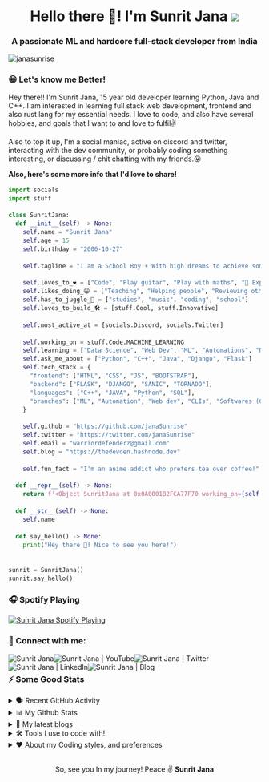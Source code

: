 <h1 align="center">Hello there 👋! I'm Sunrit Jana <img src="https://media.giphy.com/media/mGcNjsfWAjY5AEZNw6/giphy.gif" width="50"></h1>
<h3 align="center">A passionate ML and hardcore full-stack developer from India</h3>

<p align="left"> <img src="https://komarev.com/ghpvc/?username=janasunrise" alt="janasunrise" /> </p>

### 😁 Let's know me Better!
Hey there!! I'm Sunrit Jana, 15 year old developer learning Python, Java and C++. I am interested in learning full stack web development, frontend and also rust lang for my essential needs. I love to code, and also have several hobbies, and goals that I want to and love to fulfil✌️

Also to top it up, I'm a social maniac, active on discord and twitter, interacting with the dev community, or probably coding something interesting, or discussing / chit chatting with my friends.😛

**Also, here's some more info that I'd love to share!**

```python
import socials
import stuff

class SunritJana:
  def __init__(self) -> None:
    self.name = "Sunrit Jana"
    self.age = 15
    self.birthday = "2006-10-27"

    self.tagline = "I am a School Boy ☀️ With high dreams to achieve something great!"

    self.loves_to_❤️ = ["Code", "Play guitar", "Play with maths", "🔭 Explore new things"]
    self.likes_doing_😁 = ["Teaching", "Helping people", "Reviewing others' Code"]
    self.has_to_juggle_🔮 = ["studies", "music", "coding", "school"]
    self.loves_to_build_🛠️ = [stuff.Cool, stuff.Innovative]
    
    self.most_active_at = [socials.Discord, socials.Twitter]

    self.working_on = stuff.Code.MACHINE_LEARNING
    self.learning = ["Data Science", "Web Dev", "ML", "Automations", "NextJS", "Ethical hacking"]
    self.ask_me_about = ["Python", "C++", "Java", "Django", "Flask"]
    self.tech_stack = {
      "frontend": ["HTML", "CSS", "JS", "BOOTSTRAP"],
      "backend": ["FLASK", "DJANGO", "SANIC", "TORNADO"],
      "languages": ["C++", "JAVA", "Python", "SQL"],
      "branches": ["ML", "Automation", "Web dev", "CLIs", "Softwares (GUI)"],
    }
    
    self.github = "https://github.com/janaSunrise"
    self.twitter = "https://twitter.com/janaSunrise"
    self.email = "warriordefenderz@gmail.com"
    self.blog = "https://thedevden.hashnode.dev"
    
    self.fun_fact = "I'm an anime addict who prefers tea over coffee!"
  
  def __repr__(self) -> None:
    return f'<Object SunritJana at 0x0A0001B2FCA77F70 working_on={self.working_on} active_at={self.most_active_at}> ask_about={self.ask_me_about}'
    
  def __str__(self) -> None:
    self.name
    
  def say_hello() -> None:
    print("Hey there 👋! Nice to see you here!")
    

sunrit = SunritJana()
sunrit.say_hello()
```

### 🎧 Spotify Playing

[<img src="https://spotify-activity.warriordefenderz.vercel.app/api/spotify" alt="Sunrit Jana Spotify Playing" width="400" />](https://open.spotify.com/user/qy9jhr85so9g8pr6zz7aizc6x)

### 🔗 Connect with me:

[<img align="left" alt="Sunrit Jana" src="https://img.shields.io/badge/Website-02ccf7?style=for-the-badge&logo=https://raw.githubusercontent.com/iconic/open-iconic/master/svg/globe.svg&logoColor=white" />][website]
[<img align="left" alt="Sunrit Jana | YouTube" src="https://img.shields.io/badge/YouTube-FF0000?style=for-the-badge&logo=youtube&logoColor=white" />][youtube]
[<img align="left" alt="Sunrit Jana | Twitter" src="https://img.shields.io/badge/Twitter-1DA1F2?style=for-the-badge&logo=twitter&logoColor=white" />][twitter]
[<img align="left" alt="Sunrit Jana | LinkedIn" src="https://img.shields.io/badge/LinkedIn-0077B5?style=for-the-badge&logo=linkedin&logoColor=white" />][linkedin]
[<img align="left" alt="Sunrit Jana | Blog" src="https://img.shields.io/badge/Hashnode-2962FF?style=for-the-badge&logo=hashnode&logoColor=white" />][blog]

<br />

### ⚡ Some Good Stats

<details>
  <summary>🗣 Recent GitHub Activity</summary>
  
<!--START_SECTION:activity-->
1. 🎉 Merged PR [#13](https://github.com/janaSunrise/ML-guide-and-implementation/pull/13) in [janaSunrise/ML-guide-and-implementation](https://github.com/janaSunrise/ML-guide-and-implementation)
2. 🎉 Merged PR [#12](https://github.com/janaSunrise/ML-guide-and-implementation/pull/12) in [janaSunrise/ML-guide-and-implementation](https://github.com/janaSunrise/ML-guide-and-implementation)
<!--END_SECTION:activity-->
</details>

<details>
  <summary>📊 My Github Stats</summary>
 
  <p><img src="https://github-readme-stats.warriordefenderz.vercel.app/api?username=janasunrise&show_icons=true&include_all_commits=true&line_height=25" alt="janasunrise" /></p>
  
  <p><img align="center" src="https://github-readme-streak-stats.herokuapp.com/?user=janasunrise&" alt="janaSunrise" /></p>
  
  <p align="left"> <a href="https://github.com/janaSunrise"><img src="https://github-profile-trophy.vercel.app/?username=janaSunrise" alt="janaSunrise" /></a> </p>

</details>

<details>
  <summary>🔖 My latest blogs</summary>
  
<!-- HASHNODE_BLOG:START -->
<p align="left">
<a href="https://janasunrise.hashnode.dev/algorithms-and-libraries-used-for-ml-ckk4uwz93065xhls1du0i4yob" title="Algorithms and libraries used for ML"><img src="https://cdn.hashnode.com/res/hashnode/image/upload/v1611112668564/FpEWkWUG5.png" alt="Algorithms and libraries used for ML" width="250px" align="left" /></a>
<a href="https://janasunrise.hashnode.dev/algorithms-and-libraries-used-for-ml-ckk4uwz93065xhls1du0i4yob" title="Algorithms and libraries used for ML"><strong>Algorithms and libraries used for ML</strong></a>
<br/> So, If you have read my previous blog in this quickbites series, you probably understood what are the types of supervised learning, and also more about Regression and Classification.
And also Python is really famous language for Data science and ML. ... </p> <br/> <br/>
<p align="left">
<a href="https://janasunrise.hashnode.dev/supervised-learning-and-about-it-ckjx5kiwz0fk8ces1h09d2502" title="Supervised learning and about it"><img src="https://cdn.hashnode.com/res/hashnode/image/upload/v1610646849085/TZMF6T3U_.png" alt="Supervised learning and about it" width="250px" align="right" /></a>
<a href="https://janasunrise.hashnode.dev/supervised-learning-and-about-it-ckjx5kiwz0fk8ces1h09d2502" title="Supervised learning and about it"><strong>Supervised learning and about it</strong></a>
<br/> So, what is supervised learning?
Supervised learning is a way of teaching the machine learning based on labelled data, like if a patient has a certain disease or not, then making it predict the labels for unseen data.
A supervised learning algorithm ... </p> <br/> <br/>
<p align="left">
<a href="https://janasunrise.hashnode.dev/understanding-ml-deep-learning-and-data-science-ckjqn36b90iof8ls1byog06al" title="Understanding ML, Deep learning and Data science"><img src="https://cdn.hashnode.com/res/hashnode/image/upload/v1610253029578/GW8iE-4xA.png" alt="Understanding ML, Deep learning and Data science" width="250px" align="left" /></a>
<a href="https://janasunrise.hashnode.dev/understanding-ml-deep-learning-and-data-science-ckjqn36b90iof8ls1byog06al" title="Understanding ML, Deep learning and Data science"><strong>Understanding ML, Deep learning and Data science</strong></a>
<br/> What is data science?
Data science is a computing field in computer science, where various scientific methods (like scipy, numpy, pandas, etc libraries contain in python) and algorithms are used to get more knowledge, and gather various insights, and... </p> <br/> <br/>
<p align="left">
<a href="https://janasunrise.hashnode.dev/how-to-build-a-wikipedia-fuzzy-finder-tool-ckjlqwp2d0gvjucs15plt6dc4" title="How to build a Wikipedia fuzzy finder tool"><img src="https://cdn.hashnode.com/res/hashnode/image/upload/v1605779896932/R-VkcbLq7.png" alt="How to build a Wikipedia fuzzy finder tool" width="250px" align="right" /></a>
<a href="https://janasunrise.hashnode.dev/how-to-build-a-wikipedia-fuzzy-finder-tool-ckjlqwp2d0gvjucs15plt6dc4" title="How to build a Wikipedia fuzzy finder tool"><strong>How to build a Wikipedia fuzzy finder tool</strong></a>
<br/> Hey guys! I guess you must be tired of visiting Wikipedia for a small summary or finding a random interesting article to read or get a summary about it? Well, same here, but you can solve that by tackling it smartly with Python. So we’ll be using the... </p> <br/> <br/>
<p align="left">
<a href="https://janasunrise.hashnode.dev/how-is-python-degrading-ckg826gcc00k931s16l9ibkrr" title="How is Python degrading?"><img src="https://cdn.hashnode.com/res/hashnode/image/upload/v1602599180004/82EjZ-MPW.png" alt="How is Python degrading?" width="250px" align="left" /></a>
<a href="https://janasunrise.hashnode.dev/how-is-python-degrading-ckg826gcc00k931s16l9ibkrr" title="How is Python degrading?"><strong>How is Python degrading?</strong></a>
<br/> Python is a Really flexible, and easy to understand, oh and also and language which is easy to understand. It was first release in 1994 [might be wrong, too lazy to google 😛], And as the years passed by, people started using it, and already the user... </p> <br/> <br/>
<p align="left">
<a href="https://janasunrise.hashnode.dev/top-discord-servers-for-coding-ckel46mcx000shms1cihz456w" title="Top Discord servers For Coding"><img src="https://cdn.hashnode.com/res/hashnode/image/upload/v1599035037552/dPpdobFu8.png" alt="Top Discord servers For Coding" width="250px" align="right" /></a>
<a href="https://janasunrise.hashnode.dev/top-discord-servers-for-coding-ckel46mcx000shms1cihz456w" title="Top Discord servers For Coding"><strong>Top Discord servers For Coding</strong></a>
<br/> Hey there! So, in this Post I am gonna Tell some of the Awesome People and Servers Whom You can Join or contact, and They're really Great! Before that, I will tell you, why is discord a good Hub for developers to connect, work together, and Help each... </p> <br/> <br/>
<!-- HASHNODE_BLOG:END -->
</details>

<details>
  <summary> 🛠 Tools I use to code with! </summary>

- UI / UX

  <img src="https://img.shields.io/badge/Figma-F24E1E?style=for-the-badge&logo=https://simpleicons.org/icons/figma.svg&logoColor=white" alt="figma" />  

- Frontend

  <img src="https://img.shields.io/badge/HTML-E34F26?style=for-the-badge&logo=html5&logoColor=white" alt="html5" />
  <img src="https://img.shields.io/badge/CSS-1572B6?&style=for-the-badge&logo=css3&logoColor=white" alt="css3" />
  <img src="https://img.shields.io/badge/Bootstrap-563D7C?style=for-the-badge&logo=bootstrap&logoColor=white" alt="bootstrap" />
  <img src="https://img.shields.io/badge/Bulma-00D1B2?style=for-the-badge&logo=https://simpleicons.org/icons/bulma.svg&logoColor=white" alt="bulma" />
  <img src="https://img.shields.io/badge/Tailwind_CSS-38B2AC?style=for-the-badge&logo=tailwind-css&logoColor=white" alt="tailwind">
  <img src="https://img.shields.io/badge/Material--UI-0081CB?style=for-the-badge&logo=material-ui&logoColor=white" alt="materialize"/>

- Backend

  <img src="https://img.shields.io/badge/Django-092E20?style=for-the-badge&logo=django&logoColor=white" alt="django" />
  <img src="https://img.shields.io/badge/Flask-000000?style=for-the-badge&logo=flask&logoColor=white" alt="flask" /> 
  
- Programming Languages
  
  <img src="https://img.shields.io/badge/C-00599C?style=for-the-badge&logo=c&logoColor=white" alt="c" />
  <img src="https://img.shields.io/badge/C%2B%2B-00599C?style=for-the-badge&logo=c%2B%2B&logoColor=white" alt="cplusplus" />
  <img src="https://img.shields.io/badge/Java-ED8B00?style=for-the-badge&logo=java&logoColor=white" alt="java" />
  <img src="https://img.shields.io/badge/Python-14354C?style=for-the-badge&logo=python&logoColor=white" alt="python" /> 
  <img src="https://img.shields.io/badge/Arduino-00979D?style=for-the-badge&logo=https://simpleicons.org/icons/arduino.svg&logoColor=white" alt="arduino" />
  <img src="https://img.shields.io/badge/Markdown-000000?style=for-the-badge&logo=markdown&logoColor=white" alt="markdown" />
 
- Databases
  
  <img src="https://img.shields.io/badge/MySQL-00000F?style=for-the-badge&logo=mysql&logoColor=white" alt="mysql" /> 
  <img src="https://img.shields.io/badge/SQLite-07405E?style=for-the-badge&logo=sqlite&logoColor=white" alt="sqlite" />
  <img src="https://img.shields.io/badge/PostgreSQL-316192?style=for-the-badge&logo=postgresql&logoColor=white" alt="postgres" />
  <img src="https://img.shields.io/badge/Firebase-FFCA28?style=for-the-badge&logo=https://simpleicons.org/icons/firebase.svg&logoColor=white" alt="firebase" />

- Cloud

  <img src="https://img.shields.io/badge/Microsoft_Azure-0089D6?style=for-the-badge&logo=microsoft-azure&logoColor=white" alt="azure" />
  <img src="https://img.shields.io/badge/Google_Cloud-4285F4?style=for-the-badge&logo=google-cloud&logoColor=white" alt="gcp" /> 


- Frameworks
  - Frontend
  
    <img src="https://img.shields.io/badge/Gatsby-663399?style=for-the-badge&logo=gatsby&logoColor=white" alt="gatsby" />
  
  - AI / ML

    <img src="https://img.shields.io/badge/Tensorflow-FF6F00?style=for-the-badge&logo=https://simpleicons.org/icons/tensorflow.svg&logoColor=white" alt="tensorflow" />
    <img src="https://img.shields.io/badge/Pytorch-EE4C2C?style=for-the-badge&logo=https://simpleicons.org/icons/pytorch.svg&logoColor=white" alt="pytorch" /> 
    <img src="https://img.shields.io/badge/ScikitLearn-F7931E?style=for-the-badge&logo=https://simpleicons.org/icons/scikit-learn.svg&logoColor=white" alt="scikit-learn" /> 

- Operating Systems

  <img src="https://img.shields.io/badge/Windows-0078D6?style=for-the-badge&logo=windows&logoColor=white" alt="windows" />
  <img src="https://img.shields.io/badge/Ubuntu-E95420?style=for-the-badge&logo=ubuntu&logoColor=white" alt="ubuntu" />
  <img src="https://img.shields.io/badge/Linux_Mint-87CF3E?style=for-the-badge&logo=linux-mint&logoColor=white" alt="linux-mint" />

- Music platforms

  <img src="https://img.shields.io/badge/Spotify-1ED760?&style=for-the-badge&logo=spotify&logoColor=white" alt="spotify" />
  <img src="https://img.shields.io/badge/YouTube_Music-FF0000?style=for-the-badge&logo=youtube-music&logoColor=white" alt="youtube-music">

- Others

  <img src="https://img.shields.io/badge/Git-F05032?style=for-the-badge&logo=https://simpleicons.org/icons/git.svg&logoColor=white" alt="git" /> 
  <img src="https://img.shields.io/badge/Linux-FCC624?style=for-the-badge&logo=https://simpleicons.org/icons/linux.svg&logoColor=white" alt="linux" /> 
  <img src="https://img.shields.io/badge/Bash-4EAA25?style=for-the-badge&logo=https://simpleicons.org/icons/gnubash.svg&logoColor=white" alt="bash" />
  <img src="https://img.shields.io/badge/Docker-2496ED?style=for-the-badge&logo=https://simpleicons.org/icons/docker.svg&logoColor=white" alt="docker" />
  <img src="https://img.shields.io/badge/Grafana-F46800?style=for-the-badge&logo=https://simpleicons.org/icons/grafana.svg&logoColor=white" alt="grafana" />
  <img src="https://img.shields.io/badge/Heroku-430098?style=for-the-badge&logo=heroku&logoColor=white" alt="heroku" />

</details>

<details>
  <summary>❤️ About my Coding styles, and preferences </summary>
  <br />

  <!--START_SECTION:waka-->
![Lines of code](https://img.shields.io/badge/From%20Hello%20World%20I%27ve%20Written-2.0%20million%20lines%20of%20code-blue)

**🐱 My Github Data** 

> 🏆 164 Contributions in the Year 2021
 > 
> 📦 0 Bytes Used in Github's Storage 
 > 
> 🚫 Not Opted to Hire
 > 
> 📜 39 Public Repositories 
 > 
> 🔑 0 Private Repositories  
 > 
**I'm an Early 🐤** 

```text
🌞 Morning    62 commits     █████░░░░░░░░░░░░░░░░░░░░   19.56% 
🌆 Daytime    133 commits    ██████████░░░░░░░░░░░░░░░   41.96% 
🌃 Evening    115 commits    █████████░░░░░░░░░░░░░░░░   36.28% 
🌙 Night      7 commits      ░░░░░░░░░░░░░░░░░░░░░░░░░   2.21%

```
📅 **I'm Most Productive on Wednesday** 

```text
Monday       57 commits     ████░░░░░░░░░░░░░░░░░░░░░   17.98% 
Tuesday      36 commits     ██░░░░░░░░░░░░░░░░░░░░░░░   11.36% 
Wednesday    85 commits     ██████░░░░░░░░░░░░░░░░░░░   26.81% 
Thursday     58 commits     ████░░░░░░░░░░░░░░░░░░░░░   18.3% 
Friday       39 commits     ███░░░░░░░░░░░░░░░░░░░░░░   12.3% 
Saturday     21 commits     █░░░░░░░░░░░░░░░░░░░░░░░░   6.62% 
Sunday       21 commits     █░░░░░░░░░░░░░░░░░░░░░░░░   6.62%

```


📊 **This Week I Spent My Time On** 

```text
⌚︎ Time Zone: Asia/Kolkata

💬 Programming Languages: 
Python                   3 hrs 46 mins       ███████████████░░░░░░░░░░   62.07% 
HTML                     1 hr 32 mins        ██████░░░░░░░░░░░░░░░░░░░   25.25% 
TOML                     16 mins             █░░░░░░░░░░░░░░░░░░░░░░░░   4.56% 
JavaScript               11 mins             ░░░░░░░░░░░░░░░░░░░░░░░░░   3.14% 
Git Config               7 mins              ░░░░░░░░░░░░░░░░░░░░░░░░░   1.98%

🔥 Editors: 
PyCharm                  4 hrs 32 mins       ██████████████████░░░░░░░   74.83% 
PyCharmCore              1 hr 31 mins        ██████░░░░░░░░░░░░░░░░░░░   25.17%

🐱‍💻 Projects: 
django_funds             1 hr 24 mins        █████░░░░░░░░░░░░░░░░░░░░   23.19% 
overflow-discord-bot     1 hr 24 mins        █████░░░░░░░░░░░░░░░░░░░░   23.17% 
shoppergang-bot          1 hr 24 mins        █████░░░░░░░░░░░░░░░░░░░░   23.06% 
django_funds_site        1 hr 4 mins         ████░░░░░░░░░░░░░░░░░░░░░   17.57% 
MobairuAPI               24 mins             █░░░░░░░░░░░░░░░░░░░░░░░░   6.68%

💻 Operating System: 
Linux                    6 hrs 4 mins        █████████████████████████   100.0%

```

**I Mostly Code in Python** 

```text
Python                   23 repos            █████████████████░░░░░░░░   69.7% 
JavaScript               4 repos             ███░░░░░░░░░░░░░░░░░░░░░░   12.12% 
SCSS                     1 repo              ░░░░░░░░░░░░░░░░░░░░░░░░░   3.03% 
Dockerfile               1 repo              ░░░░░░░░░░░░░░░░░░░░░░░░░   3.03% 
C                        1 repo              ░░░░░░░░░░░░░░░░░░░░░░░░░   3.03%

```


**Timeline**

![Chart not found](https://raw.githubusercontent.com/janaSunrise/janaSunrise/master/charts/bar_graph.png) 


<!--END_SECTION:waka-->
  
</details>

<br />

<div align="center">
  
  So, see you In my journey! Peace ✌️
  __Sunrit Jana__
  
</div>

[website]: https://sunritjana.now.sh
[twitter]: https://twitter.com/janaSunrise
[youtube]: https://youtube.com/UC3S4lcSvaSIiT3uSRSi7uCQ
[instagram]: https://instagram.com/dare.me_bro
[linkedin]: https://www.linkedin.com/in/sunrit-jana-785605197/
[blog]: https://thedevden.hashnode.dev

